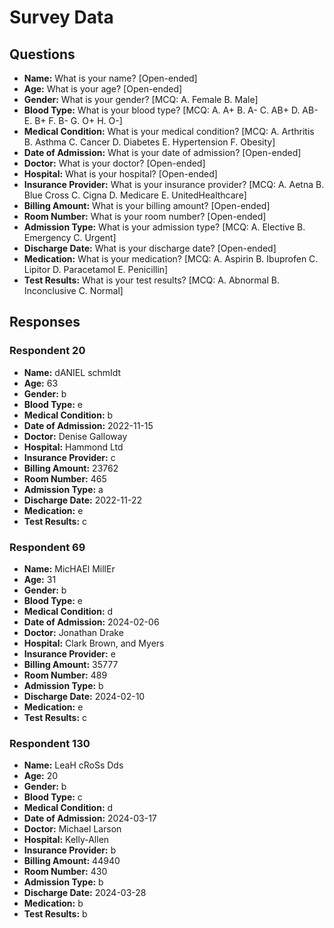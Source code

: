 # Survey Data

## Questions

- **Name:** What is your name? [Open-ended]
- **Age:** What is your age? [Open-ended]
- **Gender:** What is your gender? [MCQ: A. Female B. Male]
- **Blood Type:** What is your blood type? [MCQ: A. A+ B. A- C. AB+ D. AB- E. B+ F. B- G. O+ H. O-]
- **Medical Condition:** What is your medical condition? [MCQ: A. Arthritis B. Asthma C. Cancer D. Diabetes E. Hypertension F. Obesity]
- **Date of Admission:** What is your date of admission? [Open-ended]
- **Doctor:** What is your doctor? [Open-ended]
- **Hospital:** What is your hospital? [Open-ended]
- **Insurance Provider:** What is your insurance provider? [MCQ: A. Aetna B. Blue Cross C. Cigna D. Medicare E. UnitedHealthcare]
- **Billing Amount:** What is your billing amount? [Open-ended]
- **Room Number:** What is your room number? [Open-ended]
- **Admission Type:** What is your admission type? [MCQ: A. Elective B. Emergency C. Urgent]
- **Discharge Date:** What is your discharge date? [Open-ended]
- **Medication:** What is your medication? [MCQ: A. Aspirin B. Ibuprofen C. Lipitor D. Paracetamol E. Penicillin]
- **Test Results:** What is your test results? [MCQ: A. Abnormal B. Inconclusive C. Normal]

## Responses

### Respondent 20

- **Name:** dANIEL schmIdt
- **Age:** 63
- **Gender:** b
- **Blood Type:** e
- **Medical Condition:** b
- **Date of Admission:** 2022-11-15
- **Doctor:** Denise Galloway
- **Hospital:** Hammond Ltd
- **Insurance Provider:** c
- **Billing Amount:** 23762
- **Room Number:** 465
- **Admission Type:** a
- **Discharge Date:** 2022-11-22
- **Medication:** e
- **Test Results:** c

### Respondent 69

- **Name:** MicHAEl MillEr
- **Age:** 31
- **Gender:** b
- **Blood Type:** e
- **Medical Condition:** d
- **Date of Admission:** 2024-02-06
- **Doctor:** Jonathan Drake
- **Hospital:** Clark Brown, and Myers
- **Insurance Provider:** e
- **Billing Amount:** 35777
- **Room Number:** 489
- **Admission Type:** b
- **Discharge Date:** 2024-02-10
- **Medication:** e
- **Test Results:** c

### Respondent 130

- **Name:** LeaH cRoSs Dds
- **Age:** 20
- **Gender:** b
- **Blood Type:** c
- **Medical Condition:** d
- **Date of Admission:** 2024-03-17
- **Doctor:** Michael Larson
- **Hospital:** Kelly-Allen
- **Insurance Provider:** b
- **Billing Amount:** 44940
- **Room Number:** 430
- **Admission Type:** b
- **Discharge Date:** 2024-03-28
- **Medication:** b
- **Test Results:** b
